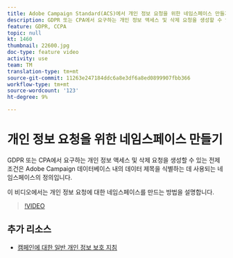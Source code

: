 ```yaml
---
title: Adobe Campaign Standard(ACS)에서 개인 정보 요청을 위한 네임스페이스 만들기
description: GDPR 또는 CPA에서 요구하는 개인 정보 액세스 및 삭제 요청을 생성할 수 있는 전제 조건은 Adobe Campaign 데이터베이스 내의 데이터 제목을 식별하는 데 사용되는 네임스페이스의 정의입니다. 이 비디오에서는 개인 정보 요청에 대한 네임스페이스를 만드는 방법을 설명합니다.
feature: GDPR, CCPA
topic: null
kt: 1460
thumbnail: 22600.jpg
doc-type: feature video
activity: use
team: TM
translation-type: tm+mt
source-git-commit: 11263e247184ddc6a8e3df6a8ed0899907fbb366
workflow-type: tm+mt
source-wordcount: '123'
ht-degree: 9%

---
```



# 개인 정보 요청을 위한 네임스페이스 만들기

GDPR 또는 CPA에서 요구하는 개인 정보 액세스 및 삭제 요청을 생성할 수 있는 전제 조건은 Adobe Campaign 데이터베이스 내의 데이터 제목을 식별하는 데 사용되는 네임스페이스의 정의입니다.

이 비디오에서는 개인 정보 요청에 대한 네임스페이스를 만드는 방법을 설명합니다.

>[!VIDEO](https://video.tv.adobe.com/v/22600?quality=12)

## 추가 리소스

* [캠페인에 대한 일반 개인 정보 보호 지침](https://helpx.adobe.com/kr/campaign/kb/campaign-privacy-overview.html)
